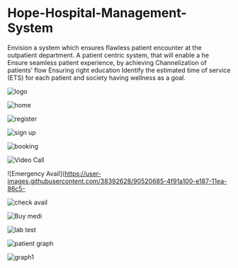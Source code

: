 # Hope-Hospital-Management-System
Envision a system which ensures flawless patient encounter at the outpatient department. A patient centric system, that will enable a he Ensure seamless patient experience, by achieving Channelization of patients’ flow Ensuring right education Identify the estimated time of service (ETS) for each patient and society having wellness as a goal.



![logo](https://user-images.githubusercontent.com/38392628/90519650-efe6c600-e185-11ea-9356-8ecb370cb086.png)


![home](https://user-images.githubusercontent.com/38392628/90519891-4227e700-e186-11ea-9a6a-034aba1f8888.png)

![register](https://user-images.githubusercontent.com/38392628/90520104-8a470980-e186-11ea-8679-73426cec1603.png)

![sign up](https://user-images.githubusercontent.com/38392628/90520108-8c10cd00-e186-11ea-8cb2-144ce54254df.png)

![booking](https://user-images.githubusercontent.com/38392628/90520606-312ba580-e187-11ea-8ba7-9153b68db980.png)

![Video Call](https://user-images.githubusercontent.com/38392628/90521083-c4fd7180-e187-11ea-8af6-4f0d5c42fa88.jpg)

![Emergency Avail](https://user-images.githubusercontent.com/38392628/90520685-4f91a100-e187-11ea-86c5-

![check avail](https://user-images.githubusercontent.com/38392628/90520472-004b7080-e187-11ea-91fe-3978d52ce98a.png)


![Buy medi](https://user-images.githubusercontent.com/38392628/90520463-fde91680-e186-11ea-8eea-35f471c3253b.png)

![lab test](https://user-images.githubusercontent.com/38392628/90520994-a4cdb280-e187-11ea-9112-ec4f88c59c35.png)

![patient graph](https://user-images.githubusercontent.com/38392628/90521466-2cb3bc80-e188-11ea-9a69-731b0d961f44.png)

![graph1](https://user-images.githubusercontent.com/38392628/90521481-33423400-e188-11ea-8dbd-a2030089bd1b.png)








